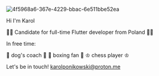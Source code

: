 ![4f5968a6-367e-4229-bbac-6e511bbe52ea](https://github.com/KarolPonikowski/KarolPonikowski/assets/115424380/8917b78f-24a7-4016-97e6-f6f81d253a17)

Hi I'm Karol

👨‍💻 Candidate for full-time Flutter developer from Poland 👨‍💻

In free time:

🐶 dog's coach 🐶
🥊 boxing fan 🥊
♔ chess player ♔

Let's be in touch!
karolponikowski@proton.me

